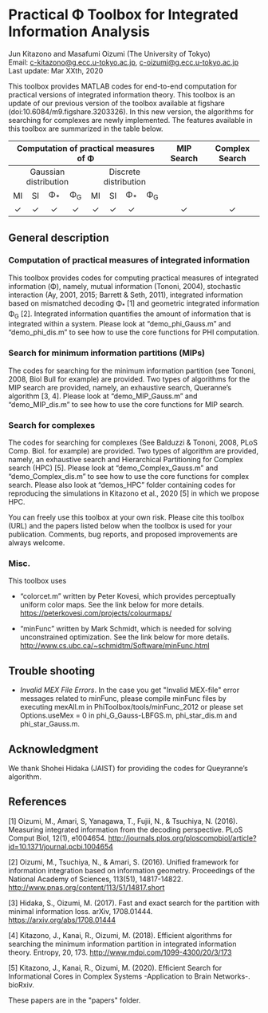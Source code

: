 # Practical &Phi; Toolbox for Integrated Information Analysis
Jun Kitazono and Masafumi Oizumi (The University of Tokyo)  
Email: c-kitazono@g.ecc.u-tokyo.ac.jp, c-oizumi@g.ecc.u-tokyo.ac.jp  
Last update: Mar XXth, 2020  

This toolbox provides MATLAB codes for end-to-end computation for practical versions of integrated information theory. This toolbox is an update of our previous version of the toolbox available at figshare (doi:10.6084/m9.figshare.3203326). In this new version, the algorithms for searching for complexes are newly implemented. The features available in this toolbox are summarized in the table below.


<table>
    <thead>
        <tr align='center'>
            <th colspan=8>Computation of practical measures of &Phi;</th> <th>MIP Search</th> <th>Complex Search</th>
        </tr>
    </thead>
    <tbody>
        <tr align='center'>
            <td colspan=4>Gaussian distribution</td>
            <td colspan=4>Discrete distribution</td>
            <td rowspan=2></td>
            <td rowspan=2></td>
        </tr>
        <tr align='center'>
            <td>MI</td>
            <td>SI</td>
            <td>&Phi;<sub>*</sub></td>
            <td>&Phi;<sub>G</sub></td>
            <td>MI</td>
            <td>SI</td>
            <td>&Phi;<sub>*</sub></td>
            <td>&Phi;<sub>G</sub></td>
        </tr>
        <tr align='center'>
            <td>&#10003;</td> <!-- Gaussian -->
            <td>&#10003;</td>
            <td>&#10003;</td>
            <td>&#10003;</td>
            <td>&#10003;</td> <!-- Discrete -->
            <td>&#10003;</td>
            <td>&#10003;</td>
            <td></td>
            <td>&#10003;</td> <!-- MIP Search -->
            <td>&#10003;</td> <!-- Complex Search -->
        </tr>
    </tbody>
</table>

## General description

### Computation of practical measures of integrated information
This toolbox provides codes for computing practical measures of integrated information (&Phi;), namely, mutual information (Tononi, 2004), stochastic interaction (Ay, 2001, 2015; Barrett & Seth, 2011), integrated information based on mismatched decoding &Phi;<sub>*</sub> [1] and geometric integrated information &Phi;<sub>G</sub> [2]. Integrated information quantifies the amount of information that is integrated within a system. Please look at “demo_phi_Gauss.m” and “demo_phi_dis.m” to see how to use the core functions for PHI computation. 

### Search for minimum information partitions (MIPs)
The codes for searching for the minimum information partition (see Tononi, 2008, Biol Bull for example) are provided. Two types of algorithms for the MIP search are provided, namely, an exhaustive search, Queranne’s algorithm [3, 4]. Please look at “demo_MIP_Gauss.m” and “demo_MIP_dis.m” to see how to use the core functions for MIP search.


### Search for complexes
The codes for searching for complexes (See Balduzzi & Tononi, 2008, PLoS Comp. Biol. for example) are provided. Two types of algorithm are provided, namely, an exhaustive search and Hierarchical Partitioning for Complex search (HPC) [5]. Please look at “demo_Complex_Gauss.m” and “demo_Complex_dis.m” to see how to use the core functions for complex search. Please also look at “demos_HPC” folder containing codes for reproducing the simulations in Kitazono et al., 2020 [5] in which we propose HPC.

You can freely use this toolbox at your own risk. Please cite this toolbox (URL) and the papers listed below when the toolbox is used for your publication. Comments, bug reports, and proposed improvements are always welcome.  


### Misc.
This toolbox uses  
- “colorcet.m” written by Peter Kovesi, which provides perceptually uniform color maps. See the link below for more details.  
https://peterkovesi.com/projects/colourmaps/  

- “minFunc” written by Mark Schmidt, which is needed for solving unconstrained optimization. See the link below for more details.  
http://www.cs.ubc.ca/~schmidtm/Software/minFunc.html


## Trouble shooting
- *Invalid MEX File Errors*. In the case you get "Invalid MEX-file" error messages related to minFunc, please compile minFunc files by executing mexAll.m in PhiToolbox/tools/minFunc_2012 or please set Options.useMex = 0 in phi_G_Gauss-LBFGS.m, phi_star_dis.m and phi_star_Gauss.m.


## Acknowledgment
We thank Shohei Hidaka (JAIST) for providing the codes for Queyranne’s algorithm. 


## References
[1] Oizumi, M., Amari, S, Yanagawa, T., Fujii, N., & Tsuchiya, N. (2016). Measuring integrated information from the decoding perspective. PLoS Comput Biol, 12(1), e1004654. http://journals.plos.org/ploscompbiol/article?id=10.1371/journal.pcbi.1004654

[2] Oizumi, M., Tsuchiya, N., & Amari, S. (2016). Unified framework for information integration based on information geometry. Proceedings of the National Academy of Sciences, 113(51), 14817-14822. http://www.pnas.org/content/113/51/14817.short

[3] Hidaka, S., Oizumi, M. (2017). Fast and exact search for the partition with minimal information loss. arXiv, 1708.01444. https://arxiv.org/abs/1708.01444

[4] Kitazono, J., Kanai, R., Oizumi, M. (2018). Efficient algorithms for searching the minimum information partition in integrated information theory. Entropy, 20, 173. 
http://www.mdpi.com/1099-4300/20/3/173

[5] Kitazono, J., Kanai, R., Oizumi, M. (2020). Efficient Search for Informational Cores in Complex Systems -Application to Brain Networks-. bioRxiv.

These papers are in the "papers" folder. 




